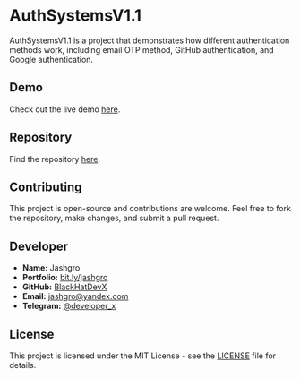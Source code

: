 # AuthSystemsV1.1

AuthSystemsV1.1 is a project that demonstrates how different authentication methods work, including email OTP method, GitHub authentication, and Google authentication.

## Demo

Check out the live demo [here](https://authsystems.onrender.com).

## Repository

Find the repository [here](https://github.com/BlackHatDevX/authsystems).

## Contributing

This project is open-source and contributions are welcome. Feel free to fork the repository, make changes, and submit a pull request.

## Developer

- **Name:** Jashgro
- **Portfolio:** [bit.ly/jashgro](https://bit.ly/jashgro)
- **GitHub:** [BlackHatDevX](https://github.com/BlackHatDevX)
- **Email:** [jashgro@yandex.com](mailto:jashgro@yandex.com)
- **Telegram:** [@developer_x](https://telegram.dog/deveIoper_x)

## License

This project is licensed under the MIT License - see the [LICENSE](/LICENSE) file for details.
